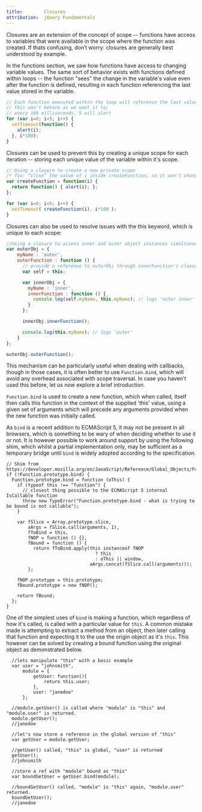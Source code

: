 ```yaml
---
title:        Closures
attribution:  jQuery Fundamentals
---
```


Closures are an extension of the concept of scope -- functions have access to
variables that were available in the scope where the function was created. If
thats confusing, don’t worry: closures are generally best understood by
example.

In the functions section, we saw how functions have access to changing
variable values. The same sort of behavior exists with functions defined within
loops -- the function "sees" the change in the variable's value even after the
function is defined, resulting in each function referencing the last value stored 
in the variable.

``` js
// Each function executed within the loop will reference the last value stored in i (5)
// this won't behave as we want it to;
// every 100 milliseconds, 5 will alert
for (var i=0; i<5; i++) {
  setTimeout(function() {
    alert(i);
  }, i*100);
}
```

Closures can be used to prevent this by creating a unique scope for
each iteration -- storing each unique value of the variable within it's scope.

``` js
// Using a closure to create a new private scope
/* fix: “close” the value of i inside createFunction, so it won't change */
var createFunction = function(i) {
  return function() { alert(i); };
};

for (var i=0; i<5; i++) {
  setTimeout( createFunction(i), i*100 );
}
```

Closures can also be used to resolve issues with the this keyword, which is
unique to each scope:

``` js
//Using a closure to access inner and outer object instances simultaneously">
var outerObj = {
    myName : 'outer',
    outerFunction : function () {
      // provide a reference to outerObj through innerFunction's closure
      var self = this;

      var innerObj = {
        myName : 'inner',
        innerFunction : function () {
          console.log(self.myName, this.myName); // logs 'outer inner'
        }
      };

      innerObj.innerFunction();

      console.log(this.myName); // logs 'outer'
    }
};

outerObj.outerFunction();
```

This mechanism can be particularly useful when dealing with callbacks, though
in those cases, it is often better to use `Function.bind`, which will avoid any
overhead associated with scope traversal. In case you haven't used this before, let
us now explore a brief introduction.

`Function.bind` is used to create a new function, which when called, itself then
calls this function in the context of the supplied 'this' value, using a given set
of arguments which will precede any arguments provided when the new function was 
initially called.

As `bind` is a recent addition to ECMAScript 5, it may not be present in all browsers,
which is something to be wary of when deciding whether to use it or not. It is however
possible to work around support by using the following shim, which whilst a partial 
implementation only, may be sufficient as a temporary bridge until `bind` is widely 
adopted according to the specification.

```
// Shim from https://developer.mozilla.org/en/JavaScript/Reference/Global_Objects/Function/bind
if (!Function.prototype.bind) {
  Function.prototype.bind = function (oThis) {
    if (typeof this !== "function") {
      // closest thing possible to the ECMAScript 5 internal IsCallable function
      throw new TypeError("Function.prototype.bind - what is trying to be bound is not callable");
    }

    var fSlice = Array.prototype.slice,
        aArgs = fSlice.call(arguments, 1), 
        fToBind = this, 
        fNOP = function () {},
        fBound = function () {
          return fToBind.apply(this instanceof fNOP
                                 ? this
                                 : oThis || window,
                               aArgs.concat(fSlice.call(arguments)));
        };

    fNOP.prototype = this.prototype;
    fBound.prototype = new fNOP();

    return fBound;
  };
}
```

One of the simplest uses of `bind` is making a function, which regardless of how it's 
called, is called with a particular value for `this`. A common mistake made is 
attempting to extract a method from an object, then later calling that function and 
expecting it to the use the origin object as it's `this`. This however can be solved 
by creating a bound function using the original object as demonstrated below.

```
  //lets manipulate "this" with a basic example
  var user = "johnsmith",
      module = {
          getUser: function(){
              return this.user;
          },
          user: "janedoe"
      };

  //module.getUser() is called where "module" is "this" and "module.user" is returned.
  module.getUser();
  //janedoe

  //let's now store a reference in the global version of "this"
  var getUser = module.getUser;

  //getUser() called, "this" is global, "user" is returned
  getUser();
  //johnsmith

  //store a ref with "module" bound as "this"
  var boundGetUser = getUser.bind(module);  

  //boundGetUser() called, "module" is "this" again, "module.user" returned.
  boundGetUser();
  //janedoe
```
